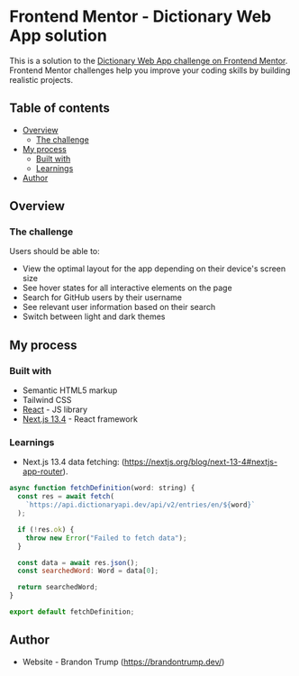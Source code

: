 # Frontend Mentor - Dictionary Web App solution

This is a solution to the [Dictionary Web App challenge on Frontend Mentor](https://www.frontendmentor.io/challenges/dictionary-web-app-h5wwnyuKFL). Frontend Mentor challenges help you improve your coding skills by building realistic projects.

## Table of contents

- [Overview](#overview)
  - [The challenge](#the-challenge)
- [My process](#my-process)
  - [Built with](#built-with)
  - [Learnings](#learnings)
- [Author](#author)

## Overview

### The challenge

Users should be able to:

- View the optimal layout for the app depending on their device's screen size
- See hover states for all interactive elements on the page
- Search for GitHub users by their username
- See relevant user information based on their search
- Switch between light and dark themes

## My process

### Built with

- Semantic HTML5 markup
- Tailwind CSS
- [React](https://reactjs.org/) - JS library
- [Next.js 13.4](https://nextjs.org/docs/getting-started) - React framework

### Learnings

- Next.js 13.4 data fetching: (https://nextjs.org/blog/next-13-4#nextjs-app-router).

```js
async function fetchDefinition(word: string) {
  const res = await fetch(
    `https://api.dictionaryapi.dev/api/v2/entries/en/${word}`
  );

  if (!res.ok) {
    throw new Error("Failed to fetch data");
  }

  const data = await res.json();
  const searchedWord: Word = data[0];

  return searchedWord;
}

export default fetchDefinition;
```

## Author

- Website - Brandon Trump (https://brandontrump.dev/)

